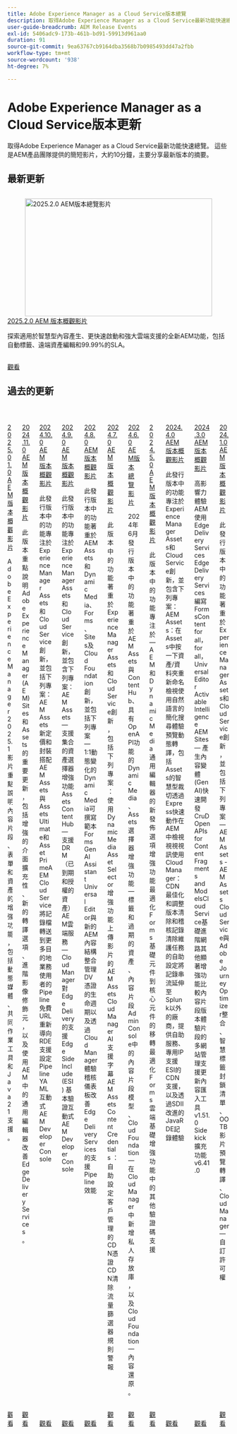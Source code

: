 ```yaml
---
title: Adobe Experience Manager as a Cloud Service版本總覽
description: 取得Adobe Experience Manager as a Cloud Service最新功能快速總覽
user-guide-breadcrumb: AEM Release Events
exl-id: 5406adc9-173b-461b-bd91-59913d961aa0
duration: 91
source-git-commit: 9ea63767cb9164dba3568b7b0985493dd47a2fbb
workflow-type: tm+mt
source-wordcount: '938'
ht-degree: 7%

---
```


# Adobe Experience Manager as a Cloud Service版本更新

取得Adobe Experience Manager as a Cloud Service最新功能快速總覽。 這些是AEM產品團隊提供的簡短影片，大約10分鐘，主要分享最新版本的摘要。

## 最新更新

<!-- CARDS
{cta = Watch}

* 2025/2025-2-0.md

-->
<!-- START CARDS HTML - DO NOT MODIFY BY HAND -->
<div class="columns">
    <div class="column is-half-tablet is-half-desktop is-one-third-widescreen" aria-label="2025.2.0 AEM Release Overview Video">
        <div class="card" style="height: 100%; display: flex; flex-direction: column; height: 100%;">
            <div class="card-image">
                <figure class="image x-is-16by9">
                    <a href="2025/2025-2-0.md" title="2025.2.0 AEM版本總覽影片" target="_blank" rel="referrer">
                        <img class="is-bordered-r-small" src="https://video.tv.adobe.com/v/3458080/?format=jpeg&nocache=1746903690731" alt="2025.2.0 AEM版本總覽影片"
                             style="width: 100%; aspect-ratio: 16 / 9; object-fit: cover; overflow: hidden; display: block; margin: auto;">
                    </a>
                </figure>
            </div>
            <div class="card-content is-padded-small" style="display: flex; flex-direction: column; flex-grow: 1; justify-content: space-between;">
                <div class="top-card-content">
                    <p class="headline is-size-6 has-text-weight-bold">
                        <a href="2025/2025-2-0.md" target="_blank" rel="referrer" title="2025.2.0 AEM版本總覽影片">2025.2.0 AEM 版本概觀影片</a>
                    </p>
                    <p class="is-size-6">探索適用於智慧型內容產生、更快速啟動和強大雲端支援的全新AEM功能，包括自動標籤、遠端資產編輯和99.99%的SLA。</p>
                </div>
                <a href="2025/2025-2-0.md" target="_blank" rel="referrer" class="spectrum-Button spectrum-Button--outline spectrum-Button--primary spectrum-Button--sizeM" style="align-self: flex-start; margin-top: 1rem;">
                    <span class="spectrum-Button-label has-no-wrap has-text-weight-bold">觀看</span>
                </a>
            </div>
        </div>
    </div>
</div>
<!-- END CARDS HTML - DO NOT MODIFY BY HAND -->


## 過去的更新

<!-- CARDS
{cta = Watch}

  * 2025/2025-1-0.md
  * 2024/2024-11-0.md
  * 2024/2024-10-0.md
  * 2024/2024-9-0.md
  * 2024/2024-8-0.md
  * 2024/2024-7-0.md
  * 2024/2024-6-0.md
  * 2024/2024-5-0.md
  * 2024/2024-4-0.md
  * 2024/2024-3-0.md
  * 2024/2024-1-0.md
  
-->
<!-- START CARDS HTML - DO NOT MODIFY BY HAND -->
<div class="columns">
    <div class="column is-half-tablet is-half-desktop is-one-third-widescreen" aria-label="2025.01.0 AEM Release Overview Video">
        <div class="card" style="height: 100%; display: flex; flex-direction: column; height: 100%;">
            <div class="card-image">
                <figure class="image x-is-16by9">
                    <a href="2025/2025-1-0.md" title="2025.01.0 AEM版本總覽影片" target="_blank" rel="referrer">
                        <img class="is-bordered-r-small" src="https://video.tv.adobe.com/v/3456085/?format=jpeg&nocache=1746903691166&captions=chi_hant" alt="2025.01.0 AEM版本總覽影片"
                             style="width: 100%; aspect-ratio: 16 / 9; object-fit: cover; overflow: hidden; display: block; margin: auto;">
                    </a>
                </figure>
            </div>
            <div class="card-content is-padded-small" style="display: flex; flex-direction: column; flex-grow: 1; justify-content: space-between;">
                <div class="top-card-content">
                    <p class="headline is-size-6 has-text-weight-bold">
                        <a href="2025/2025-1-0.md" target="_blank" rel="referrer" title="2025.01.0 AEM版本總覽影片">2025.01.0 AEM 版本概觀影片</a>
                    </p>
                    <p class="is-size-6">Adobe Experience Manager 2025.1影片重點說明內容片段、表單和資產的增強功能，包括動態媒體、共同作業工具和Java 21支援。</p>
                </div>
                <a href="2025/2025-1-0.md" target="_blank" rel="referrer" class="spectrum-Button spectrum-Button--outline spectrum-Button--primary spectrum-Button--sizeM" style="align-self: flex-start; margin-top: 1rem;">
                    <span class="spectrum-Button-label has-no-wrap has-text-weight-bold">觀看</span>
                </a>
            </div>
        </div>
    </div>
    <div class="column is-half-tablet is-half-desktop is-one-third-widescreen" aria-label="2024.11.0 AEM Release Overview Video">
        <div class="card" style="height: 100%; display: flex; flex-direction: column; height: 100%;">
            <div class="card-image">
                <figure class="image x-is-16by9">
                    <a href="2024/2024-11-0.md" title="2024.11.0 AEM版本總覽影片" target="_blank" rel="referrer">
                        <img class="is-bordered-r-small" src="https://video.tv.adobe.com/v/3440931/?format=jpeg&nocache=1746903691177&captions=chi_hant" alt="2024.11.0 AEM版本總覽影片"
                             style="width: 100%; aspect-ratio: 16 / 9; object-fit: cover; overflow: hidden; display: block; margin: auto;">
                    </a>
                </figure>
            </div>
            <div class="card-content is-padded-small" style="display: flex; flex-direction: column; flex-grow: 1; justify-content: space-between;">
                <div class="top-card-content">
                    <p class="headline is-size-6 has-text-weight-bold">
                        <a href="2024/2024-11-0.md" target="_blank" rel="referrer" title="2024.11.0 AEM版本總覽影片">2024.11.0 AEM 版本概觀影片</a>
                    </p>
                    <p class="is-size-6">此版本重點說明Adobe Experience Manager (AEM) Sites和Assets的重要更新，包括增強的介面擴充性、新的轉譯選項、進階影像修飾元，以及使用AEM中的通用編輯器改善Edge Delivery Services。</p>
                </div>
                <a href="2024/2024-11-0.md" target="_blank" rel="referrer" class="spectrum-Button spectrum-Button--outline spectrum-Button--primary spectrum-Button--sizeM" style="align-self: flex-start; margin-top: 1rem;">
                    <span class="spectrum-Button-label has-no-wrap has-text-weight-bold">觀看</span>
                </a>
            </div>
        </div>
    </div>
    <div class="column is-half-tablet is-half-desktop is-one-third-widescreen" aria-label="2024.10.0 AEM Release Overview Video">
        <div class="card" style="height: 100%; display: flex; flex-direction: column; height: 100%;">
            <div class="card-image">
                <figure class="image x-is-16by9">
                    <a href="2024/2024-10-0.md" title="2024.10.0 AEM版本總覽影片" target="_blank" rel="referrer">
                        <img class="is-bordered-r-small" src="https://video.tv.adobe.com/v/3440501/?format=jpeg&nocache=1746903691186" alt="2024.10.0 AEM版本總覽影片"
                             style="width: 100%; aspect-ratio: 16 / 9; object-fit: cover; overflow: hidden; display: block; margin: auto;">
                    </a>
                </figure>
            </div>
            <div class="card-content is-padded-small" style="display: flex; flex-direction: column; flex-grow: 1; justify-content: space-between;">
                <div class="top-card-content">
                    <p class="headline is-size-6 has-text-weight-bold">
                        <a href="2024/2024-10-0.md" target="_blank" rel="referrer" title="2024.10.0 AEM版本總覽影片">2024.10.0 AEM 版本概觀影片</a>
                    </p>
                    <p class="is-size-6">此發行版本中的功能專注於Experience Manager Assets和Cloud Service創新，並包括下列專案：AEM Assets新定價和封裝搭配AEM Assets與Assets Ultimate和Asset PrimeAEM Cloud Service將記錄檔轉送到更多目的地業務使用者的Pipeline免費URL重新導向​RDE支援設定Pipeline YAML​互動式AEM Developer Console</p>
                </div>
                <a href="2024/2024-10-0.md" target="_blank" rel="referrer" class="spectrum-Button spectrum-Button--outline spectrum-Button--primary spectrum-Button--sizeM" style="align-self: flex-start; margin-top: 1rem;">
                    <span class="spectrum-Button-label has-no-wrap has-text-weight-bold">觀看</span>
                </a>
            </div>
        </div>
    </div>
    <div class="column is-half-tablet is-half-desktop is-one-third-widescreen" aria-label="2024.9.0 AEM Release Overview Video">
        <div class="card" style="height: 100%; display: flex; flex-direction: column; height: 100%;">
            <div class="card-image">
                <figure class="image x-is-16by9">
                    <a href="2024/2024-9-0.md" title="2024.9.0 AEM版本總覽影片" target="_blank" rel="referrer">
                        <img class="is-bordered-r-small" src="https://video.tv.adobe.com/v/3434847/?format=jpeg&nocache=1746903691229" alt="2024.9.0 AEM版本總覽影片"
                             style="width: 100%; aspect-ratio: 16 / 9; object-fit: cover; overflow: hidden; display: block; margin: auto;">
                    </a>
                </figure>
            </div>
            <div class="card-content is-padded-small" style="display: flex; flex-direction: column; flex-grow: 1; justify-content: space-between;">
                <div class="top-card-content">
                    <p class="headline is-size-6 has-text-weight-bold">
                        <a href="2024/2024-9-0.md" target="_blank" rel="referrer" title="2024.9.0 AEM版本總覽影片">2024.9.0 AEM 版本概觀影片</a>
                    </p>
                    <p class="is-size-6">此發行版本中的功能專注於Experience Manager Assets和Cloud Service創新，並包含下列專案：AEM Assets — 支援集合的資產選擇器增強功能​Assets Content Hub — 支援DRM （已到期和授權的資產）​AEM雲端服務 — Cloud Manager對Edge Delivery​的支援Edge Side Include (ESI) ​基本驗證​互動式AEM Developer Console</p>
                </div>
                <a href="2024/2024-9-0.md" target="_blank" rel="referrer" class="spectrum-Button spectrum-Button--outline spectrum-Button--primary spectrum-Button--sizeM" style="align-self: flex-start; margin-top: 1rem;">
                    <span class="spectrum-Button-label has-no-wrap has-text-weight-bold">觀看</span>
                </a>
            </div>
        </div>
    </div>
    <div class="column is-half-tablet is-half-desktop is-one-third-widescreen" aria-label="2024.8.0 AEM Release Overview Video">
        <div class="card" style="height: 100%; display: flex; flex-direction: column; height: 100%;">
            <div class="card-image">
                <figure class="image x-is-16by9">
                    <a href="2024/2024-8-0.md" title="2024.8.0 AEM版本總覽影片" target="_blank" rel="referrer">
                        <img class="is-bordered-r-small" src="https://video.tv.adobe.com/v/3433381/?format=jpeg&nocache=1746903691208" alt="2024.8.0 AEM版本總覽影片"
                             style="width: 100%; aspect-ratio: 16 / 9; object-fit: cover; overflow: hidden; display: block; margin: auto;">
                    </a>
                </figure>
            </div>
            <div class="card-content is-padded-small" style="display: flex; flex-direction: column; flex-grow: 1; justify-content: space-between;">
                <div class="top-card-content">
                    <p class="headline is-size-6 has-text-weight-bold">
                        <a href="2024/2024-8-0.md" target="_blank" rel="referrer" title="2024.8.0 AEM版本總覽影片">2024.8.0 AEM 版本概觀影片</a>
                    </p>
                    <p class="is-size-6">此發行版本中的功能著重於AEM Assets和Dynamic Media、Forms、Sites及Cloud Foundation創新，並包括下列專案 — 1:1動態變化的Dynamic Media可撰寫範本Forms GenAI Assistant Universal Editor與新的AEM內容結構整合​管理DV憑證的生命週期以及透過Cloud Manager體驗稽核儀表板改善Edge Delivery Services的支援Pipeline效能</p>
                </div>
                <a href="2024/2024-8-0.md" target="_blank" rel="referrer" class="spectrum-Button spectrum-Button--outline spectrum-Button--primary spectrum-Button--sizeM" style="align-self: flex-start; margin-top: 1rem;">
                    <span class="spectrum-Button-label has-no-wrap has-text-weight-bold">觀看</span>
                </a>
            </div>
        </div>
    </div>
    <div class="column is-half-tablet is-half-desktop is-one-third-widescreen" aria-label="2024.7.0 AEM Release Overview Video">
        <div class="card" style="height: 100%; display: flex; flex-direction: column; height: 100%;">
            <div class="card-image">
                <figure class="image x-is-16by9">
                    <a href="2024/2024-7-0.md" title="2024.7.0 AEM版本總覽影片" target="_blank" rel="referrer">
                        <img class="is-bordered-r-small" src="https://video.tv.adobe.com/v/3432547/?format=jpeg&nocache=1746903691219&captions=chi_hant" alt="2024.7.0 AEM版本總覽影片"
                             style="width: 100%; aspect-ratio: 16 / 9; object-fit: cover; overflow: hidden; display: block; margin: auto;">
                    </a>
                </figure>
            </div>
            <div class="card-content is-padded-small" style="display: flex; flex-direction: column; flex-grow: 1; justify-content: space-between;">
                <div class="top-card-content">
                    <p class="headline is-size-6 has-text-weight-bold">
                        <a href="2024/2024-7-0.md" target="_blank" rel="referrer" title="2024.7.0 AEM版本總覽影片">2024.7.0 AEM 版本概觀影片</a>
                    </p>
                    <p class="is-size-6">此版本中的功能著重於Experience Manager Assets和Cloud Service創新，包括下列專案：使用Dynamic Media​Asset Selector增強功能上傳影片的AEM AssetsCloud Manager ​AI支援字幕AEM AssetsContent Credentials ​：自助設定客戶管理的CDN憑證​CDN清除​ ​流量篩選器規則警報</p>
                </div>
                <a href="2024/2024-7-0.md" target="_blank" rel="referrer" class="spectrum-Button spectrum-Button--outline spectrum-Button--primary spectrum-Button--sizeM" style="align-self: flex-start; margin-top: 1rem;">
                    <span class="spectrum-Button-label has-no-wrap has-text-weight-bold">觀看</span>
                </a>
            </div>
        </div>
    </div>
    <div class="column is-half-tablet is-half-desktop is-one-third-widescreen" aria-label="2024.6.0 AEM release overview video">
        <div class="card" style="height: 100%; display: flex; flex-direction: column; height: 100%;">
            <div class="card-image">
                <figure class="image x-is-16by9">
                    <a href="2024/2024-6-0.md" title="2024.6.0 AEM版本總覽影片" target="_blank" rel="referrer">
                        <img class="is-bordered-r-small" src="https://video.tv.adobe.com/v/3430779/?format=jpeg&nocache=1746903691238" alt="2024.6.0 AEM版本總覽影片"
                             style="width: 100%; aspect-ratio: 16 / 9; object-fit: cover; overflow: hidden; display: block; margin: auto;">
                    </a>
                </figure>
            </div>
            <div class="card-content is-padded-small" style="display: flex; flex-direction: column; flex-grow: 1; justify-content: space-between;">
                <div class="top-card-content">
                    <p class="headline is-size-6 has-text-weight-bold">
                        <a href="2024/2024-6-0.md" target="_blank" rel="referrer" title="2024.6.0 AEM版本總覽影片">2024.6.0 AEM版本總覽影片</a>
                    </p>
                    <p class="is-size-6">2024年6月發行版本中的功能著重於AEM Assets與Content Hub、具有OpenAPI功能的Dynamic Media、Assets選擇器增強功能 — 標籤和過期的資產、內容片段Admin Console中的內容片段模型、Cloud Foundation — 在Cloud Manager中新增私人存放庫，以及Cloud Foundation — 內容還原。</p>
                </div>
                <a href="2024/2024-6-0.md" target="_blank" rel="referrer" class="spectrum-Button spectrum-Button--outline spectrum-Button--primary spectrum-Button--sizeM" style="align-self: flex-start; margin-top: 1rem;">
                    <span class="spectrum-Button-label has-no-wrap has-text-weight-bold">觀看</span>
                </a>
            </div>
        </div>
    </div>
    <div class="column is-half-tablet is-half-desktop is-one-third-widescreen" aria-label="2024.5.0 AEM Release Overview Video">
        <div class="card" style="height: 100%; display: flex; flex-direction: column; height: 100%;">
            <div class="card-image">
                <figure class="image x-is-16by9">
                    <a href="2024/2024-5-0.md" title="2024.5.0 AEM版本總覽影片" target="_blank" rel="referrer">
                        <img class="is-bordered-r-small" src="https://video.tv.adobe.com/v/3448073/?format=jpeg&nocache=1746903691257&captions=chi_hant" alt="2024.5.0 AEM版本總覽影片"
                             style="width: 100%; aspect-ratio: 16 / 9; object-fit: cover; overflow: hidden; display: block; margin: auto;">
                    </a>
                </figure>
            </div>
            <div class="card-content is-padded-small" style="display: flex; flex-direction: column; flex-grow: 1; justify-content: space-between;">
                <div class="top-card-content">
                    <p class="headline is-size-6 has-text-weight-bold">
                        <a href="2024/2024-5-0.md" target="_blank" rel="referrer" title="2024.5.0 AEM版本總覽影片">2024.5.0 AEM 版本概觀影片</a>
                    </p>
                    <p class="is-size-6">此版本中的功能專注於 — AEM和Dynamic Media通用編輯器的新發佈選項增強功能最適化Forms基礎元件到核心元件的移轉最適化Forms雲端基礎增強功能中的其他驗證碼支援</p>
                </div>
                <a href="2024/2024-5-0.md" target="_blank" rel="referrer" class="spectrum-Button spectrum-Button--outline spectrum-Button--primary spectrum-Button--sizeM" style="align-self: flex-start; margin-top: 1rem;">
                    <span class="spectrum-Button-label has-no-wrap has-text-weight-bold">觀看</span>
                </a>
            </div>
        </div>
    </div>
    <div class="column is-half-tablet is-half-desktop is-one-third-widescreen" aria-label="2024.4.0 AEM Release Overview Video">
        <div class="card" style="height: 100%; display: flex; flex-direction: column; height: 100%;">
            <div class="card-image">
                <figure class="image x-is-16by9">
                    <a href="2024/2024-4-0.md" title="2024.4.0 AEM版本總覽影片" target="_blank" rel="referrer">
                        <img class="is-bordered-r-small" src="https://video.tv.adobe.com/v/3446320/?format=jpeg&nocache=1746903691199&captions=chi_hant" alt="2024.4.0 AEM版本總覽影片"
                             style="width: 100%; aspect-ratio: 16 / 9; object-fit: cover; overflow: hidden; display: block; margin: auto;">
                    </a>
                </figure>
            </div>
            <div class="card-content is-padded-small" style="display: flex; flex-direction: column; flex-grow: 1; justify-content: space-between;">
                <div class="top-card-content">
                    <p class="headline is-size-6 has-text-weight-bold">
                        <a href="2024/2024-4-0.md" target="_blank" rel="referrer" title="2024.4.0 AEM版本總覽影片">2024.4.0 AEM 版本概觀影片</a>
                    </p>
                    <p class="is-size-6">此發行版本中的功能專注於Experience Manager Assets和Cloud Service創新，並包含下列專案：AEM Assets：在Assets中按一下資產/資料夾重新命名檢視使用自然語言的簡化搜尋體驗預覽動態轉譯，包括Assets的智慧型裁切透過Express快速動作在AEM中檢視視視視訊使用Cloud Manager：CDN最佳化和調整版本清除和稽核記錄清除維護任務的自助設定將記錄串流延伸至Splunk以外的廠商，提供自助服務、專用IP支援ESI的CDN支援，以及透過SDII改進的JavaRDE記錄體驗</p>
                </div>
                <a href="2024/2024-4-0.md" target="_blank" rel="referrer" class="spectrum-Button spectrum-Button--outline spectrum-Button--primary spectrum-Button--sizeM" style="align-self: flex-start; margin-top: 1rem;">
                    <span class="spectrum-Button-label has-no-wrap has-text-weight-bold">觀看</span>
                </a>
            </div>
        </div>
    </div>
    <div class="column is-half-tablet is-half-desktop is-one-third-widescreen" aria-label="2024.3.0 AEM Release Overview Video">
        <div class="card" style="height: 100%; display: flex; flex-direction: column; height: 100%;">
            <div class="card-image">
                <figure class="image x-is-16by9">
                    <a href="2024/2024-3-0.md" title="2024.3.0 AEM版本總覽影片" target="_blank" rel="referrer">
                        <img class="is-bordered-r-small" src="https://video.tv.adobe.com/v/3450618/?format=jpeg&nocache=1746903691266&captions=chi_hant" alt="2024.3.0 AEM版本總覽影片"
                             style="width: 100%; aspect-ratio: 16 / 9; object-fit: cover; overflow: hidden; display: block; margin: auto;">
                    </a>
                </figure>
            </div>
            <div class="card-content is-padded-small" style="display: flex; flex-direction: column; flex-grow: 1; justify-content: space-between;">
                <div class="top-card-content">
                    <p class="headline is-size-6 has-text-weight-bold">
                        <a href="2024/2024-3-0.md" target="_blank" rel="referrer" title="2024.3.0 AEM版本總覽影片">2024.3.0 AEM 版本概觀影片</a>
                    </p>
                    <p class="is-size-6">高影響力體驗AEM使用Edge Delivery Services Edge Delivery Services編寫FormsContent for all， for all， Universal Editor Activable Intelligence AEM Sites — 產生內容變體(GenAI)快速開發CruD OpenAPIs for Content Fragments and ModelsCloud Service基礎進階網路其他顯著增強功能比較內容片段版本體驗片段的多網站管理支援更新內容匯入工具v1.51.0 Sidekick擴充功能v6.41.0</p>
                </div>
                <a href="2024/2024-3-0.md" target="_blank" rel="referrer" class="spectrum-Button spectrum-Button--outline spectrum-Button--primary spectrum-Button--sizeM" style="align-self: flex-start; margin-top: 1rem;">
                    <span class="spectrum-Button-label has-no-wrap has-text-weight-bold">觀看</span>
                </a>
            </div>
        </div>
    </div>
    <div class="column is-half-tablet is-half-desktop is-one-third-widescreen" aria-label="2024.1.0 AEM Release Overview Video">
        <div class="card" style="height: 100%; display: flex; flex-direction: column; height: 100%;">
            <div class="card-image">
                <figure class="image x-is-16by9">
                    <a href="2024/2024-1-0.md" title="2024.1.0 AEM版本總覽影片" target="_blank" rel="referrer">
                        <img class="is-bordered-r-small" src="https://video.tv.adobe.com/v/3448940/?format=jpeg&nocache=1746903691248&captions=chi_hant" alt="2024.1.0 AEM版本總覽影片"
                             style="width: 100%; aspect-ratio: 16 / 9; object-fit: cover; overflow: hidden; display: block; margin: auto;">
                    </a>
                </figure>
            </div>
            <div class="card-content is-padded-small" style="display: flex; flex-direction: column; flex-grow: 1; justify-content: space-between;">
                <div class="top-card-content">
                    <p class="headline is-size-6 has-text-weight-bold">
                        <a href="2024/2024-1-0.md" target="_blank" rel="referrer" title="2024.1.0 AEM版本總覽影片">2024.1.0 AEM 版本概觀影片</a>
                    </p>
                    <p class="is-size-6">此發行版本中的功能著重於Experience Manager Assets和Cloud Service創新，並包括下列專案 — AEM Assets - AEM Assets Cloud Service與Adobe Journey Optimizer整合、智慧標籤封鎖清單、OOTB影片預覽轉譯、Cloud Manager — 自訂許可權</p>
                </div>
                <a href="2024/2024-1-0.md" target="_blank" rel="referrer" class="spectrum-Button spectrum-Button--outline spectrum-Button--primary spectrum-Button--sizeM" style="align-self: flex-start; margin-top: 1rem;">
                    <span class="spectrum-Button-label has-no-wrap has-text-weight-bold">觀看</span>
                </a>
            </div>
        </div>
    </div>
</div>
<!-- END CARDS HTML - DO NOT MODIFY BY HAND -->
